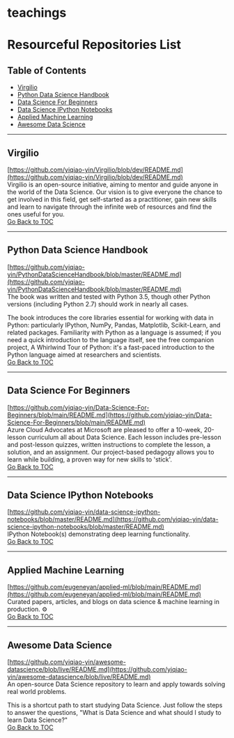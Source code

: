 # teachings

# Resourceful Repositories List

## Table of Contents
- [Virgilio](#virgilio)
- [Python Data Science Handbook](#python-data-science-handbook)
- [Data Science For Beginners](#data-science-for-beginners)
- [Data Science IPython Notebooks](#data-science-ipython-notebooks)
- [Applied Machine Learning](#applied-machine-learning)
- [Awesome Data Science](#awesome-data-science)

---

## Virgilio
[https://github.com/yiqiao-yin/Virgilio/blob/dev/README.md](https://github.com/yiqiao-yin/Virgilio/blob/dev/README.md)  
Virgilio is an open-source initiative, aiming to mentor and guide anyone in the world of the Data Science. Our vision is to give everyone the chance to get involved in this field, get self-started as a practitioner, gain new skills and learn to navigate through the infinite web of resources and find the ones useful for you.  
[Go Back to TOC](#table-of-contents)

---

## Python Data Science Handbook
[https://github.com/yiqiao-yin/PythonDataScienceHandbook/blob/master/README.md](https://github.com/yiqiao-yin/PythonDataScienceHandbook/blob/master/README.md)  
The book was written and tested with Python 3.5, though other Python versions (including Python 2.7) should work in nearly all cases.

The book introduces the core libraries essential for working with data in Python: particularly IPython, NumPy, Pandas, Matplotlib, Scikit-Learn, and related packages. Familiarity with Python as a language is assumed; if you need a quick introduction to the language itself, see the free companion project, A Whirlwind Tour of Python: it's a fast-paced introduction to the Python language aimed at researchers and scientists.  
[Go Back to TOC](#table-of-contents)

---

## Data Science For Beginners
[https://github.com/yiqiao-yin/Data-Science-For-Beginners/blob/main/README.md](https://github.com/yiqiao-yin/Data-Science-For-Beginners/blob/main/README.md)  
Azure Cloud Advocates at Microsoft are pleased to offer a 10-week, 20-lesson curriculum all about Data Science. Each lesson includes pre-lesson and post-lesson quizzes, written instructions to complete the lesson, a solution, and an assignment. Our project-based pedagogy allows you to learn while building, a proven way for new skills to 'stick'.  
[Go Back to TOC](#table-of-contents)

---

## Data Science IPython Notebooks
[https://github.com/yiqiao-yin/data-science-ipython-notebooks/blob/master/README.md](https://github.com/yiqiao-yin/data-science-ipython-notebooks/blob/master/README.md)  
IPython Notebook(s) demonstrating deep learning functionality.  
[Go Back to TOC](#table-of-contents)

---

## Applied Machine Learning
[https://github.com/eugeneyan/applied-ml/blob/main/README.md](https://github.com/eugeneyan/applied-ml/blob/main/README.md)  
Curated papers, articles, and blogs on data science & machine learning in production. ⚙️  
[Go Back to TOC](#table-of-contents)

---

## Awesome Data Science
[https://github.com/yiqiao-yin/awesome-datascience/blob/live/README.md](https://github.com/yiqiao-yin/awesome-datascience/blob/live/README.md)  
An open-source Data Science repository to learn and apply towards solving real world problems.

This is a shortcut path to start studying Data Science. Just follow the steps to answer the questions, "What is Data Science and what should I study to learn Data Science?"  
[Go Back to TOC](#table-of-contents)

